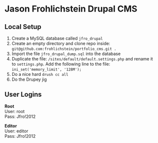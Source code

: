 # Jason Frohlichstein Drupal CMS

## Local Setup

1. Create a MySQL database called `jfro_drupal`
2. Create an empty directory and clone repo inside: `git@github.com:frohlichstein/portfolio_cms.git .`
3. Import the file `jfro_drupal_dump.sql` into the database
4. Duplicate the file: `/sites/default/default.settings.php` and rename it to `settings.php`. Add the following line to the file: `ini_set('memory_limit', '128M');`
5. Do a nice hard `drush cc all`
6. Do the Drupey jig

## User Logins

**Root**  
User: root  
Pass: Jfro!2012

**Editor**  
User: editor  
Pass: Jfro!2012